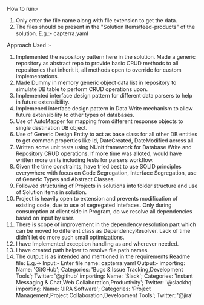 How to run:-
1. Only enter the file name along with file extension to get the data.
2. The files should be present in the "Solution Items\feed-products" of the solution.
E.g.:- capterra.yaml

Approach Used :-
1. Implemented the repository pattern here in the solution. Made a generic repository as abstract repo to provide basic CRUD methods to all repositories that inherit it, all methods open to override for custom implementations.
2. Made Dummy in memory generic object data list in repository to simulate DB table to perform CRUD operations upon.
3. Implemented interface design pattern for different data parsers to help in future extensibility.
4. Implemened interface design pattern in Data Write mechanism to allow future extensibility to other types of databases.
5. Use of AutoMapper for mapping from different response objects to single destination DB object.
6. Use of Generic Design Entity to act as base class for all other DB entities to get common properties like Id, DateCreated, DateModified across all.
7. Written some unit tests using NUnit framework for Database Write and Repository CRUD operations. If more time was alloted, would have written more units including tests for parsers workflow.
8. Given the time constraints, have tried best to use SOLID principles everywhere with focus on Code Segregation, Interface Segregation, use of Generic Types and Abstract Classes.
9. Followed structuring of Projects in solutions into folder structure and use of Solution items in solution.
10. Project is heavily open to extension and prevents modification of existing code, due to use of segregated intefaces. Only during consumption at client side in Program, do we resolve all dependencies based on input by user.
11. There is scope of improvement in the dependency resolution part which can be moved to different class as DependencyResolver. Lack of time didn't let do more such small optimizations.
12. I have Implemented exception handling as and wherever needed.
13. I have created path helper to resolve file path names.
14. The output is as intended and mentioned in the requirements Readme file:
E.g.=>
Input:-
Enter file name:
capterra.yaml
Output:-
importing: Name: 'GitGHub'; Categories: 'Bugs & Issue Tracking,Development Tools'; Twitter: '@github'
importing: Name: 'Slack'; Categories: 'Instant Messaging & Chat,Web Collaboration,Productivity'; Twitter: '@slackhq'
importing: Name: 'JIRA Software'; Categories: 'Project Management,Project Collaboration,Development Tools'; Twitter: '@jira'